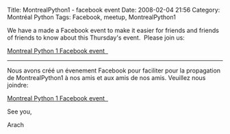 Title: MontrealPython1 - facebook event
Date: 2008-02-04 21:56
Category: Montréal Python
Tags: Facebook, meetup, MontrealPython1

We have a made a Facebook event to make it easier for friends and
friends of friends to know about this Thursday's event.  Please join us:

[Montreal Python 1 Facebook event  ][]

---

Nous avons créé un évenement Facebook pour faciliter pour la propagation
de MontrealPython1 à nos amis et aux amis de nos amis. Veuillez nous
joindre:

[Montreal Python 1 Facebook event  ][]

See you,

Arach

  [Montreal Python 1 Facebook event  ]: http://www.facebook.com/editevent.php?eid=7650852979
    "Montreal Python 1 Facebook event "
